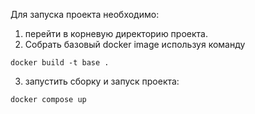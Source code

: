 Для запуска проекта необходимо:
1. перейти в корневую директорию проекта.
2. Собрать базовый docker image используя команду 
```
docker build -t base .
```

3. запустить сборку и запуск проекта:
```
docker compose up
```
